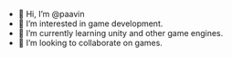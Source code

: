 - 👋 Hi, I’m @paavin
- 👀 I’m interested in game development.
- 🌱 I’m currently learning unity and other game engines.
- 💞️ I’m looking to collaborate on games.

<!---
paavin/paavin is a ✨ special ✨ repository because its `README.md` (this file) appears on your GitHub profile.
You can click the Preview link to take a look at your changes.
--->

